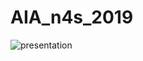 AIA_n4s_2019
===

![presentation](https://github.com/Clement-Muth/AIA_n4s_2019/documents/readme/img/mario-kart-presentation.jpg)
